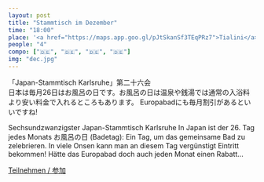 ```yaml
---
layout: post
title: "Stammtisch im Dezember"
time: "18:00"
place: '<a href="https://maps.app.goo.gl/pJtSkanSf3TEqPRz7">Tialini</a>'
people: "4"
compo: ["🇩🇪", "🇩🇪", "🇩🇪", "🇩🇪"]
img: "dec.jpg"
---
```



「Japan-Stammtisch Karlsruhe」第二十六会  
日本は毎月26日はお風呂の日です。お風呂の日は温泉や銭湯では通常の入浴料より安い料金で入れるところもあります。
Europabadにも毎月割引があるといいですね!

Sechsundzwanzigster Japan-Stammtisch Karlsruhe
In Japan ist der 26. Tag jedes Monats お風呂の日 (Badetag): Ein Tag, um das gemeinsame Bad zu zelebrieren.
In viele Onsen kann man an diesem Tag vergünstigt Eintritt bekommen! Hätte das Europabad doch auch jeden Monat einen Rabatt...

[Teilnehmen / 参加](https://nuudel.digitalcourage.de/UnCufSH2xXRZNayW)
